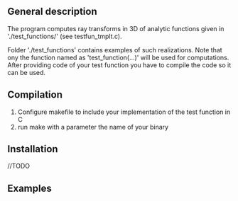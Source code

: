 
## General description 
The program computes ray transforms in 3D of analytic functions given in './test_functions/' (see testfun_tmplt.c).

Folder './test_functions' contains examples of such realizations. 
Note that ony the function named as 'test_function(...)' will be used for computations. 
After providing code of your test function you have to compile the code so it can be used.

## Compilation

 1) Configure makefile to include your implementation of the test function in C
 2) run make with a parameter the name of your binary 

## Installation

//TODO

## Examples

